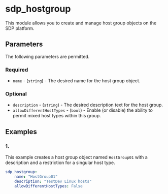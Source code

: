 # sdp_hostgroup

This module allows you to create and manage host group objects on the SDP platform. 

## Parameters

The following parameters are permitted.

### Required
* `name` - (`string`) - The desired name for the host group object.

### Optional
* `description` - (`string`) - The desired description text for the host group. 
* `allowDifferentHostTypes` - (`bool`) - Enable (or disable) the ability to permit mixed host types within this group. 

## Examples
### 1. 
This example creates a host group object named `HostGroup01` with a description and a restriction for a singular host type. 
```yaml
sdp_hostgroup:
    name: "HostGroup01"
    description: "TestDev Linux hosts"
    allowDifferentHostTypes: False
```


